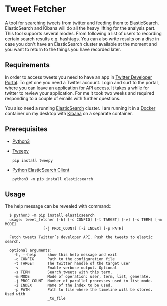 # Tweet Fetcher
A tool for searching tweets from twitter and feeding them to ElasticSearch. ElasticSearch and Kibana will do all the heavy lifting for the analysis part. This tool supports several modes. From following a list of users to recording certain search results e.g. hashtags. You can also write results on a disc in case you don't have an ElasticSearch cluster available at the moment and you want to return to the things you have recorded later.

## Requirements

In order to access tweets you need to have an app in [Twitter Developer Portal](https://developer.twitter.com/en/portal). To get one you need a Twitter account. Login and surf to the portal, where you can leave an application for API access. It takes a while for twitter to review your application. For me it took two weeks and required responding to a couple of emails with further questions.

You also need a running [ElasticSearch](https://developer.twitter.com/en/portal/) cluster. I am running it in a [Docker](https://www.elastic.co/guide/en/elasticsearch/reference/current/docker.html) container on my desktop with [Kibana](https://www.elastic.co/guide/en/kibana/current/docker.html) on a separate container.

## Prerequisites

- [Python3](https://docs.python.org/3/tutorial/introduction.html#)
- [Tweepy](https://github.com/tweepy/tweepy)

      pip install tweepy
 
- [Python ElasticSearch Client](https://github.com/elastic/elasticsearch-py)

      python3 -m pip install elasticsearch


## Usage

The help message can be revealed with command::

      $ python3 -m pip install elasticsearch
      usage: tweet_fetcher [-h] [-c CONFIG] [-t TARGET] [-v] [-s TERM] [-m MODE]
                     [-j PROC_COUNT] [-i INDEX] [-p PATH]

      Fetch tweets Twitter´s developer API. Push the tweets to elastic search.

      optional arguments:
        -h, --help     show this help message and exit
        -c CONFIG      Path to the configuration file
        -t TARGET      The twitter handle of the target user
        -v             Enable verbose output. Optional
        -s TERM        Search tweets with this term.
        -m MODE        Mode of operation: user, term, list, generate.
        -j PROC_COUNT  Number of parallel processes used in list mode.
        -i INDEX       Name of the index to be used.
        -p PATH        Path to file where the timeline will be stored. Used with
                       _to_file

